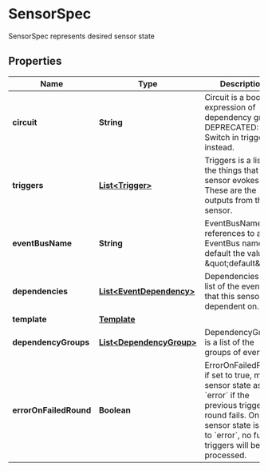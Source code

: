 

# SensorSpec

SensorSpec represents desired sensor state
## Properties

Name | Type | Description | Notes
------------ | ------------- | ------------- | -------------
**circuit** | **String** | Circuit is a boolean expression of dependency groups DEPRECATED: Use Switch in triggers instead. |  [optional]
**triggers** | [**List&lt;Trigger&gt;**](Trigger.md) | Triggers is a list of the things that this sensor evokes. These are the outputs from this sensor. | 
**eventBusName** | **String** | EventBusName references to a EventBus name. By default the value is \&quot;default\&quot; |  [optional]
**dependencies** | [**List&lt;EventDependency&gt;**](EventDependency.md) | Dependencies is a list of the events that this sensor is dependent on. | 
**template** | [**Template**](Template.md) |  |  [optional]
**dependencyGroups** | [**List&lt;DependencyGroup&gt;**](DependencyGroup.md) | DependencyGroups is a list of the groups of events. |  [optional]
**errorOnFailedRound** | **Boolean** | ErrorOnFailedRound if set to true, marks sensor state as &#x60;error&#x60; if the previous trigger round fails. Once sensor state is set to &#x60;error&#x60;, no further triggers will be processed. |  [optional]



